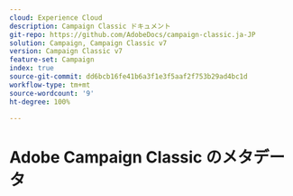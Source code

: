 ```yaml
---
cloud: Experience Cloud
description: Campaign Classic ドキュメント
git-repo: https://github.com/AdobeDocs/campaign-classic.ja-JP
solution: Campaign, Campaign Classic v7
version: Campaign Classic v7
feature-set: Campaign
index: true
source-git-commit: dd6bcb16fe41b6a3f1e3f5aaf2f753b29ad4bc1d
workflow-type: tm+mt
source-wordcount: '9'
ht-degree: 100%

---
```



# Adobe Campaign Classic のメタデータ
